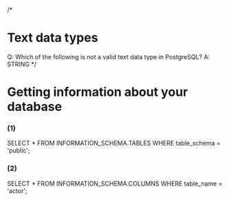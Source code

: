 /*
# Text data types
Q: Which of the following is not a valid text data type in PostgreSQL?
A: STRING
*/

# Getting information about your database
### (1)
 SELECT * 
 FROM INFORMATION_SCHEMA.TABLES
 WHERE table_schema = 'public';

 ### (2)
 SELECT * 
 FROM INFORMATION_SCHEMA.COLUMNS
 WHERE table_name = 'actor';